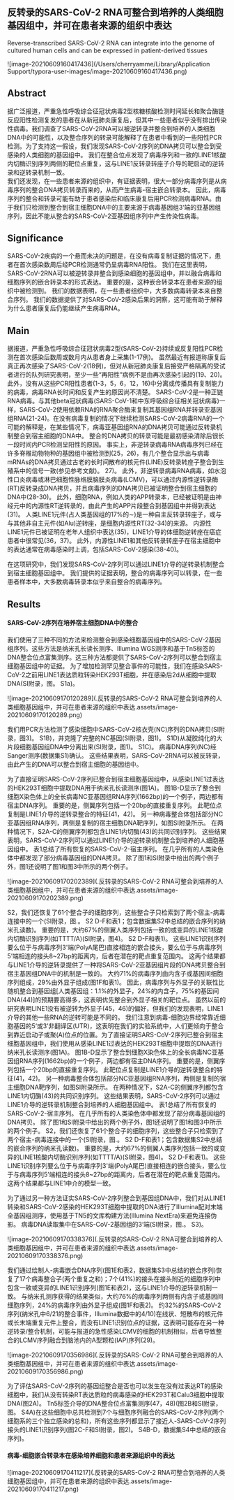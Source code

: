 ## 反转录的SARS-CoV-2 RNA可整合到培养的人类细胞基因组中，并可在患者来源的组织中表达

Reverse-transcribed SARS-CoV-2 RNA can integrate into the genome of cultured human cells and can be expressed in patient-derived tissues



![image-20210609160417436](/Users/cherryamme/Library/Application Support/typora-user-images/image-20210609160417436.png)

## Abstract

据广泛报道，严重急性呼吸综合征冠状病毒2型核糖核酸检测时间延长和聚合酶链反应阳性检测复发的患者在从新冠肺炎康复后，但其中一些患者似乎没有排出传染性病毒。我们调查了SARS-CoV-2RNA可以被逆转录并整合到培养的人类细胞DNA中的可能性，以及整合序列的转录可能解释了在患者中看到的一些阳性PCR检测。为了支持这一假设，我们发现SARS-CoV-2序列的DNA拷贝可以整合到受感染的人类细胞的基因组中。
我们在整合位点发现了病毒序列和一致的LINE1核酸内切酶识别序列两侧的靶位点重复，这与LINE1反转录转座子介导的靶启动的逆转录和逆转录机制一致。 <br>我们还发现，在一些患者来源的组织中，有证据表明，很大一部分病毒序列是从病毒序列的整合DNA拷贝转录而来的，从而产生病毒-宿主嵌合转录本。
因此，病毒序列的整合和转录可能有助于患者感染后和临床康复后用PCR检测病毒RNA。由于我们只检测到整合到宿主细胞DNA中的主要来源于病毒基因组3‘端的亚基因组序列，因此不能从整合的SARS-CoV-2亚基因组序列中产生传染性病毒。

## Significance

SARS-CoV-2疾病的一个悬而未决的问题是，在没有病毒复制证据的情况下，患者在首次感染数周后经PCR检测通常仍呈病毒RNA阳性。
我们在这里表明，SARS-CoV-2RNA可以被逆转录并整合到感染细胞的基因组中，并以融合病毒和细胞序列的嵌合转录本的形式表达。
重要的是，这种嵌合转录本在患者来源的组织中被检测到。
我们的数据表明，在一些患者组织中，大多数病毒转录本来自整合序列。
我们的数据提供了对SARS-CoV-2感染后果的洞察，这可能有助于解释为什么患者康复后仍能继续产生病毒RNA。

## Main

据报道，严重急性呼吸综合征冠状病毒2型(SARS-CoV-2)持续或反复阳性PCR检测在首次感染后数周或数月内从患者身上采集(1-17例)。
虽然最近有报道称康复后真正再次感染了SARS-CoV-2(18例)，但对从新冠肺炎康复后接受严格隔离的受试者进行的队列研究表明，至少一些“再阳性”病例不是由再次感染引起的(19、20)。此外，没有从这些PCR阳性患者(1-3，5，6，12，16)中分离或传播具有复制能力的病毒，病毒RNA长时间和反复产生的原因尚不清楚。
SARS-CoV-2是一种正链RNA病毒。与其他beta冠状病毒(SARS-CoV-1和中东呼吸综合征相关冠状病毒)一样，SARS-CoV-2使用依赖RNA的RNA聚合酶来复制其基因组RNA并转录亚基因组RNA(21-24)。在没有病毒复制的情况下继续检测SARS-CoV-2病毒RNA的一个可能的解释是，在某些情况下，病毒亚基因组RNA的DNA拷贝可能通过反转录机制整合到宿主细胞的DNA中。
整合的DNA拷贝的转录可能是最初感染清除后很长一段时间内PCR检测呈阳性的原因。
事实上，非逆转录病毒RNA病毒序列已经在许多脊椎动物物种的基因组中被检测到(25，26)，有几个整合显示出与病毒mRNAs的DNA拷贝通过古老的长时间散布的核元件(LINE)反转录转座子整合到生殖系中的信号一致(参见参考文献)。
27)。
此外，非逆转录病毒RNA病毒，如水泡性口炎病毒或淋巴细胞性脉络膜脑膜炎病毒(LCMV)，可以通过内源性逆转录酶(RT)反转录成DNA拷贝，并且病毒序列的DNA拷贝已被证明整合到宿主细胞的DNA中(28-30)。
此外，细胞RNA，例如人类的APP转录本，已经被证明是由神经元中的内源性RT逆转录的，由此产生的APP片段整合到基因组中并得到表达(31)。
人类LINE1元件(占人类基因组的17%的∼)是一种自主反转录转座子，或与与其他非自主元件(如Alu)逆转座，是细胞内源性RT(32-34)的来源。
内源性LINE1元件已被证明在老年人组织中表达(35)，LINE1介导的体细胞逆转座在癌症患者中很常见(36，37)。
此外，内源性LINE1和其他反转录转座子在宿主细胞中的表达通常在病毒感染时上调，包括SARS-CoV-2感染(38-40)。

在这项研究中，我们发现SARS-CoV-2序列可以通过LINE1介导的逆转录机制整合到宿主细胞基因组中。
我们提供的证据表明，整合的病毒序列可以转录，在一些患者样本中，大多数病毒转录本似乎来自整合的病毒序列。

## Results

#### SARS-CoV-2序列在培养宿主细胞DNA中的整合

我们使用了三种不同的方法来检测整合到感染细胞基因组中的SARS-CoV-2基因组序列。这些方法是纳米孔长读长测序、Illumina WGS测序和基于Tn5标签的DNA整合位点富集测序。这三种方法都提供了SARS-CoV-2序列可以整合到宿主细胞基因组中的证据。
为了增加检测罕见整合事件的可能性，我们在感染SARS-CoV-2之前用LINE1表达质粒转染HEK293T细胞，并在感染后2d从细胞中提取DNA(SI附录，图。
S1a)。

![image-20210609170120289](.反转录的SARS-CoV-2 RNA可整合到培养的人类细胞基因组中，并可在患者来源的组织中表达.assets/image-20210609170120289.png)

我们用PCR方法检测了感染细胞中SARS-CoV-2核衣壳(NC)序列的DNA拷贝(SI附录，图3)。
S1B)，并克隆了完整的NC基因(SI附录，图1)。
S1D)从凝胶纯化的大片段细胞基因组DNA中分离出来(SI附录，图1)。
S1C)。
病毒DNA序列(NC)经Sanger测序(数据集S1)确认。
这些结果表明，SARS-CoV-2RNA可以被反转录，由此产生的DNA可以整合到宿主细胞的基因组中。

为了直接证明SARS-CoV-2序列已整合到宿主细胞基因组中，从感染LINE1过表达的HEK293T细胞中提取DNA用于纳米孔长读测序(图1A)。
图1B-D显示了整合到细胞X染色体上的全长病毒NC亚基因组RNA序列(1662bp)的一个例子，两边都有宿主DNA序列。
重要的是，侧翼序列包括一个20bp的直接重复序列。
此靶位点复制是LINE1介导的逆转录整合的特征(41，42)。
另一种病毒整合体包括部分NC亚基因组RNA序列，两侧是复制的宿主细胞DNA靶序列，如图SI附录所示。
在两种情况下，S2A-C的侧翼序列都包含LINE1内切酶(43)的共同识别序列。
这些结果表明，SARS-CoV-2序列可以通过LINE1介导的逆转录机制整合到培养的人细胞基因组中。
表1总结了所有恢复的SARS-CoV-2-宿主序列。
在几乎所有的人类染色体中都发现了部分病毒基因组的DNA拷贝。
除了图1和SI附录中给出的两个例子外，图1还说明了图1和图3中所示的两个例子。

![image-20210609170202389](.反转录的SARS-CoV-2 RNA可整合到培养的人类细胞基因组中，并可在患者来源的组织中表达.assets/image-20210609170202389.png)

S2，我们还恢复了61个整合子的细胞序列，这些整合子只检索到了两个宿主-病毒连接中的一个(SI附录，图.。
S2 D-F和表1；包含数据集S2中总结的嵌合序列的纳米孔读数)。
重要的是，大约67%的侧翼人类序列包括一致的或变异的LINE1核酸内切酶识别序列(如TTTT/A)(SI附录，图4)。
S2 D-F和表1)。
这些LINE1识别序列要么位于与病毒序列3'端(PolyA尾巴)直接相连的嵌合接头，要么位于与病毒序列5’端相连的接头8~27bp的距离内，后者在潜在的靶点重复范围内。
这两个结果都与LINE1介导的逆转录提供了一种将SARS-CoV-2亚基因组片段的DNA拷贝整合到宿主基因组DNA中的机制是一致的。
大约71%的病毒序列由内含子或基因间细胞序列组成，29%由外显子组成(图1F和表1)。
因此，病毒序列与外显子的关联性比随机整合到基因组[人类基因组：1.1%的外显子，24%的内含子，75%的基因间DNA(44)]的预期要高得多，这表明优先整合到外显子相关的靶位点。
虽然以前的研究表明LINE1没有被逆转为外显子(45，46)的偏好，但我们的发现表明，LINE1介导的其他一些RNA的逆转可能是不同的。
我们注意到病毒-细胞边界经常靠近细胞基因的5‘或3’非翻译区(UTR)，这表明在我们的实验系统中，人们更倾向于整合到靠近启动子或聚(A)位点的位置。为了直接证明SARS-CoV-2序列已整合到宿主细胞基因组中，我们使用从感染LINE1过表达的HEK293T细胞中提取的DNA进行纳米孔长读测序(图1A)。
图1B-D显示了整合到细胞X染色体上的全长病毒NC亚基因组RNA序列(1662bp)的一个例子，两边都有宿主DNA序列。
重要的是，侧翼序列包括一个20bp的直接重复序列。
此靶位点复制是LINE1介导的逆转录整合的特征(41，42)。
另一种病毒整合体包括部分NC亚基因组RNA序列，两侧是复制的宿主细胞DNA靶序列，如图SI附录所示。
在两种情况下，S2A-C的侧翼序列都包含LINE1内切酶(43)的共同识别序列。
这些结果表明，SARS-CoV-2序列可以通过LINE1介导的逆转录机制整合到培养的人细胞基因组中。
表1总结了所有恢复的SARS-CoV-2-宿主序列。
在几乎所有的人类染色体中都发现了部分病毒基因组的DNA拷贝。
除了图1和SI附录中给出的两个例子外，图1还说明了图1和图3中所示的两个例子。
S2，我们还恢复了61个整合子的细胞序列，这些整合子只检索到了两个宿主-病毒连接中的一个(SI附录，图.。
S2 D-F和表1；包含数据集S2中总结的嵌合序列的纳米孔读数)。
重要的是，大约67%的侧翼人类序列包括一致的或变异的LINE1核酸内切酶识别序列(如TTTT/A)(SI附录，图4)。
S2 D-F和表1)。
这些LINE1识别序列要么位于与病毒序列3'端(PolyA尾巴)直接相连的嵌合接头，要么位于与病毒序列5’端相连的接头8~27bp的距离内，后者在潜在的靶点重复范围内。
这两个结果都与LINE1中介的模型一致。

为了通过另一种方法证实SARS-CoV-2序列整合到基因组DNA中，我们对从LINE1转染和SARS-CoV-2感染的HEK293T细胞中提取的DNA进行了Illumina配对末端全基因组测序，使用基于TN5的文库构建方法(Illumina NextEra)来避免连接伪影。
病毒DNA读取集中在SARS-CoV-2基因组的3‘端(SI附录，图.。
S3)。

![image-20210609170338376](.反转录的SARS-CoV-2 RNA可整合到培养的人类细胞基因组中，并可在患者来源的组织中表达.assets/image-20210609170338376.png)

我们通过绘制人-病毒嵌合DNA序列(图1E和表2，数据集S3中总结的嵌合序列)恢复了17个病毒整合子(两个重复之和)；7个(41%)的接头在接头附近的细胞序列中包含一致或变异的LINE1识别序列(图1E和表2)，这与LINE1介导的逆转录机制一致。
与纳米孔测序获得的结果类似，大约76%的病毒序列两侧有内含子或基因间细胞序列，24%的病毒序列由外显子组成(图1F和表2)。
约32%的SARS-CoV-2序列(纳米孔中6/21的整合事件，Illumina数据中的4/10)在线状、短散布的核元件或长末端重复元件上整合，而没有LINE1识别位点的证据，这表明可能存在另一种逆转录/整合机制，可能与报道的急性感染LCMV的细胞的机制相似，后者导致整合的LCMV序列融合到脑池内的A型颗粒(IAP)序列(29)。

![image-20210609170356986](.反转录的SARS-CoV-2 RNA可整合到培养的人类细胞基因组中，并可在患者来源的组织中表达.assets/image-20210609170356986.png)

为了评估SARS-CoV-2序列的基因组整合是否也可以发生在没有过表达RT的感染细胞中，我们从没有转染RT表达质粒的病毒感染的HEK293T和Calu3细胞中提取DNA(图2A)。
Tn5标签介导的DNA整合位点富集测序(47，48)(图2B和SI附录，图。
S4A)在这些细胞中总共检测到7个与细胞序列融合的SARS-CoV-2序列(两个细胞系的三个独立感染的总和)，所有这些序列都显示了接近人-SARS-CoV-2序列接头的LINE1识别序列(图2C-F和SI附录，图2)。
S4B-D，数据集S4中总结的嵌合序列)。

#### 病毒-细胞嵌合转录本在感染培养细胞和患者来源组织中的表达

![image-20210609170411217](.反转录的SARS-CoV-2 RNA可整合到培养的人类细胞基因组中，并可在患者来源的组织中表达.assets/image-20210609170411217.png)